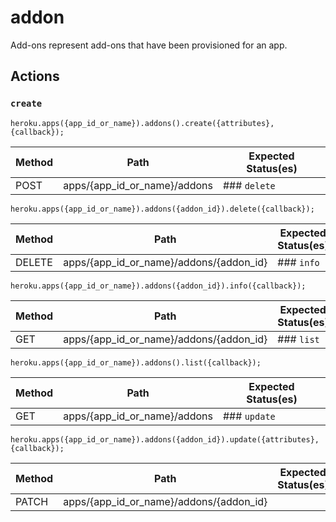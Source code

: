 # addon

Add-ons represent add-ons that have been provisioned for an app.

## Actions

### `create`

`heroku.apps({app_id_or_name}).addons().create({attributes}, {callback});`

Method | Path | Expected Status(es)
--- | --- | ---
POST | apps/{app_id_or_name}/addons | ### `delete`

`heroku.apps({app_id_or_name}).addons({addon_id}).delete({callback});`

Method | Path | Expected Status(es)
--- | --- | ---
DELETE | apps/{app_id_or_name}/addons/{addon_id} | ### `info`

`heroku.apps({app_id_or_name}).addons({addon_id}).info({callback});`

Method | Path | Expected Status(es)
--- | --- | ---
GET | apps/{app_id_or_name}/addons/{addon_id} | ### `list`

`heroku.apps({app_id_or_name}).addons().list({callback});`

Method | Path | Expected Status(es)
--- | --- | ---
GET | apps/{app_id_or_name}/addons | ### `update`

`heroku.apps({app_id_or_name}).addons({addon_id}).update({attributes}, {callback});`

Method | Path | Expected Status(es)
--- | --- | ---
PATCH | apps/{app_id_or_name}/addons/{addon_id} | 